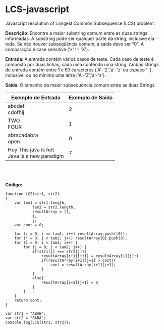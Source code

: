 # LCS-javascript
Javascript resolution of Longest Common Subsequence (LCS) problem.

**Descrição**:
    Encontre a maior substring comum entre as duas strings informadas.
    A substring pode ser qualquer parte da string, inclusive ela toda.
    Se não houver subseqüência comum, a saída deve ser “0”.
    A comparação é case sensitive ('x' != 'X').

**Entrada**:
    A entrada contém vários casos de teste.
    Cada caso de teste é composto por duas linhas, cada uma contendo uma string.
    Ambas strings de entrada contém entre 1 e 50 caracteres ('A'-'Z','a'-'z' ou espaço ' '), inclusive, ou no mínimo uma letra ('A'-'Z','a'-'z').

**Saída**:
    O tamanho da maior subsequência comum entre as duas Strings.
    
Exemplo de Entrada | Exemplo de Saída
---|---
abcdef<br/>cdofhij | 2
TWO<br/>FOUR | 1
abracadabra<br/>open|0
Hey This java is hot<br/>Java is a new paradigm|7

<br/><br/><br/>
**Código:**
```
function LCS(str1, str2)
{
    var tam1 = str1.length,
            tam2 = str2.length,
            resultArray = [],
            i,
            j;
    var cont = 0;

    for (i = 0; i <= tam1; i++) resultArray.push([0]);
    for (j = 0; j < tam2; j++) resultArray[0].push(0);
    for (i = 0; i < tam1; i++) {
        for (j = 0; j < tam2; j++) {
            if(str1[i] === str2[j]){
                resultArray[i+1][j+1] = resultArray[i][j]+1
                if(resultArray[i+1][j+1] > cont){
                    cont = resultArray[i+1][j+1];
                }
            }
            else{
                resultArray[i+1][j+1] = 0
            }
        }
    }
    return cont;
}

var str1 = "ABAB";
var str2 = "BABA";
console.log(LCS(str1, str2));
```
